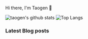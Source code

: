 Hi there, I'm Taogen 👋 

![taogen's github stats](https://github-readme-stats.vercel.app/api?username=tagnja&show_icons=true&theme=dracula)
![Top Langs](https://github-readme-stats.vercel.app/api/top-langs/?username=tagnja&layout=compact&theme=dracula)

### Latest Blog posts

<!-- BLOG-POST-LIST:START -->
<!-- BLOG-POST-LIST:END -->

<!--
**tagnja/tagnja** is a ✨ _special_ ✨ repository because its `README.md` (this file) appears on your GitHub profile.

Here are some ideas to get you started:

- 🔭 I’m currently working on ...
- 🌱 I’m currently learning ...
- 👯 I’m looking to collaborate on ...
- 🤔 I’m looking for help with ...
- 💬 Ask me about ...
- 📫 How to reach me: ...
- 😄 Pronouns: ...
- ⚡ Fun fact: ...
-->

